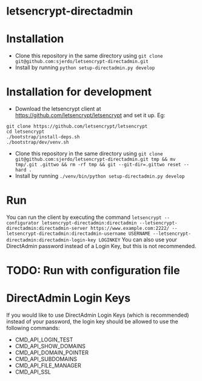 # letsencrypt-directadmin
# Installation
* Clone this repository in the same directory using `git clone git@github.com:sjerdo/letsencrypt-directadmin.git`
* Install by running `python setup-directadmin.py develop`

# Installation for development
* Download the letsencrypt client at https://github.com/letsencrypt/letsencrypt and set it up.
  Eg:
```
git clone https://github.com/letsencrypt/letsencrypt
cd letsencrypt
./bootstrap/install-deps.sh
./bootstrap/dev/venv.sh
```
* Clone this repository in the same directory using `git clone git@github.com:sjerdo/letsencrypt-directadmin.git tmp && mv tmp/.git .gittwo && rm -rf tmp && git --git-dir=.gittwo reset --hard .`
* Install by running `./venv/bin/python setup-directadmin.py develop`

# Run
You can run the client by executing the command
```letsencrypt --configurator letsencrypt-directadmin:directadmin --letsencrypt-directadmin:directadmin-server https://www.example.com:2222/ --letsencrypt-directadmin:directadmin-username USERNAME --letsencrypt-directadmin:directadmin-login-key LOGINKEY```
You can also use your DirectAdmin password instead of a Login Key, but this is not recommended.

# TODO: Run with configuration file

# DirectAdmin Login Keys
If you would like to use DirectAdmin Login Keys (which is recommended) instead of your password, the login key should be allowed to use the following commands:
* CMD_API_LOGIN_TEST
* CMD_API_SHOW_DOMAINS
* CMD_API_DOMAIN_POINTER
* CMD_API_SUBDOMAINS
* CMD_API_FILE_MANAGER
* CMD_API_SSL
